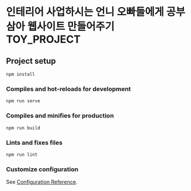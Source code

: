# 인테리어 사업하시는 언니 오빠들에게 공부삼아 웹사이트 만들어주기 TOY_PROJECT


## Project setup
```
npm install
```

### Compiles and hot-reloads for development
```
npm run serve
```

### Compiles and minifies for production
```
npm run build
```

### Lints and fixes files
```
npm run lint
```

### Customize configuration
See [Configuration Reference](https://cli.vuejs.org/config/).
